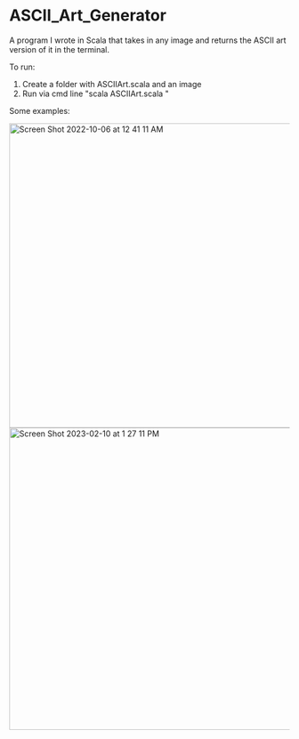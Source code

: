 # ASCII_Art_Generator

A program I wrote in Scala that takes in any image and returns the ASCII art version of it in the terminal.

To run: 
  1) Create a folder with ASCIIArt.scala and an image
  2) Run via cmd line "scala ASCIIArt.scala <image>"
  
Some examples: 
  
<img width="547" alt="Screen Shot 2022-10-06 at 12 41 11 AM" src="https://user-images.githubusercontent.com/125074849/218180626-2082b665-2a06-47c6-b43a-b97762f11642.png">
  
<img width="543" alt="Screen Shot 2023-02-10 at 1 27 11 PM" src="https://user-images.githubusercontent.com/125074849/218180649-b3303568-c571-4139-be60-5518b7a60144.png">
